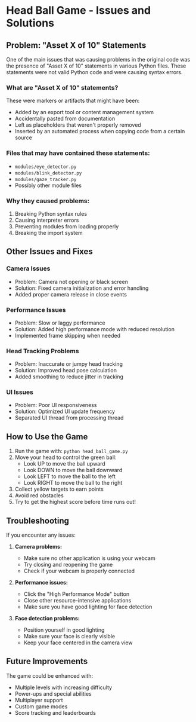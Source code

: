 # Head Ball Game - Issues and Solutions

## Problem: "Asset X of 10" Statements

One of the main issues that was causing problems in the original code was the presence of "Asset X of 10" statements in various Python files. These statements were not valid Python code and were causing syntax errors.

### What are "Asset X of 10" statements?
These were markers or artifacts that might have been:
- Added by an export tool or content management system
- Accidentally pasted from documentation
- Left as placeholders that weren't properly removed
- Inserted by an automated process when copying code from a certain source

### Files that may have contained these statements:
- `modules/eye_detector.py`
- `modules/blink_detector.py`
- `modules/gaze_tracker.py`
- Possibly other module files

### Why they caused problems:
1. Breaking Python syntax rules
2. Causing interpreter errors
3. Preventing modules from loading properly
4. Breaking the import system

## Other Issues and Fixes

### Camera Issues
- Problem: Camera not opening or black screen
- Solution: Fixed camera initialization and error handling
- Added proper camera release in close events

### Performance Issues
- Problem: Slow or laggy performance
- Solution: Added high performance mode with reduced resolution
- Implemented frame skipping when needed

### Head Tracking Problems
- Problem: Inaccurate or jumpy head tracking
- Solution: Improved head pose calculation
- Added smoothing to reduce jitter in tracking

### UI Issues
- Problem: Poor UI responsiveness
- Solution: Optimized UI update frequency
- Separated UI thread from processing thread

## How to Use the Game

1. Run the game with: `python head_ball_game.py`
2. Move your head to control the green ball:
   - Look UP to move the ball upward
   - Look DOWN to move the ball downward
   - Look LEFT to move the ball to the left
   - Look RIGHT to move the ball to the right
3. Collect yellow targets to earn points
4. Avoid red obstacles
5. Try to get the highest score before time runs out!

## Troubleshooting

If you encounter any issues:

1. **Camera problems:**
   - Make sure no other application is using your webcam
   - Try closing and reopening the game
   - Check if your webcam is properly connected

2. **Performance issues:**
   - Click the "High Performance Mode" button
   - Close other resource-intensive applications
   - Make sure you have good lighting for face detection

3. **Face detection problems:**
   - Position yourself in good lighting
   - Make sure your face is clearly visible
   - Keep your face centered in the camera view

## Future Improvements

The game could be enhanced with:
- Multiple levels with increasing difficulty
- Power-ups and special abilities
- Multiplayer support
- Custom game modes
- Score tracking and leaderboards
